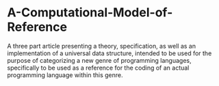 A-Computational-Model-of-Reference
==================================

A three part article presenting a theory, specification, as well as an implementation of a universal data structure,
intended to be used for the purpose of categorizing a new genre of programming languages, specifically to be used
as a reference for the coding of an actual programming language within this genre.

